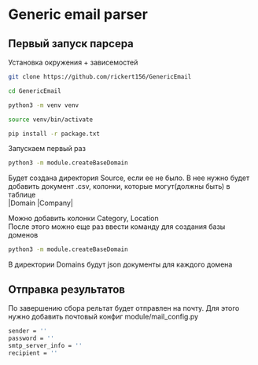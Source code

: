 # Generic email parser

## Первый запуск парсера
Установка окружения + зависемостей
```sh
git clone https://github.com/rickert156/GenericEmail
```
```sh
cd GenericEmail
```
```sh
python3 -m venv venv
```
```sh
source venv/bin/activate
```
```sh
pip install -r package.txt
```
Запускаем первый раз
```sh
python3 -m module.createBaseDomain
```
Будет создана директория Source, если ее не было. В нее нужно будет добавить документ .csv, колонки, которые могут(должны быть) в таблице   
|Domain |Company|

Можно добавить колонки Category, Location   
После этого можно еще раз ввести команду для создания базы доменов
```sh
python3 -m module.createBaseDomain
```
В директории Domains будут json документы для каждого домена

## Отправка результатов
По завершению сбора рельтат будет отправлен на почту. Для этого нужно добавить почтовый конфиг module/mail_config.py
```sh
sender = ''
password = ''
smtp_server_info = ''
recipient = ''
```
